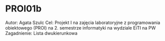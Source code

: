 # PROI01b
Autor: Agata Szulc
Cel: Projekt I na zajęcia laboratoryjne z programowania obiektowego (PROI) na 2. semestrze informatyki na wydziale EiTI na PW
Zagadnienie: Lista dwukierunkowa
